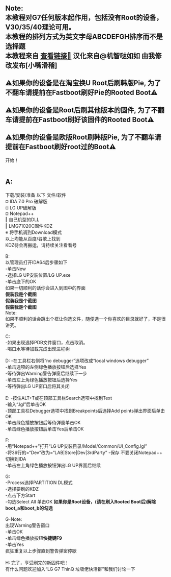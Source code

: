 Note: <br />
本教程对G7任何版本起作用，包括没有Root的设备，V30/35/40理论可用。 <br />
本教程的排列方式为英文字母ABCDEFGH排序而不是选择题 <br />
本教程来自 [查看链接🔗](https://forum.xda-developers.com/lg-g7-thinq/how-to/tutorial-install-korean-pie-kdz-g7-t3892700)  汉化来自@机智哒如如 由我修改发布[小嘴滑稽] <br />
 <br />
⚠如果你的设备是在**淘宝换U Root**后刷韩版Pie, 为了不翻车请提前在Fastboot刷好Pie的Rooted Boot⚠ <br />
 <br />
⚠如果你的设备是Root后刷其他版本的固件, 为了不翻车请提前在Fastboot刷好该固件的Rooted Boot⚠ <br />
 <br />
⚠如果你的设备是欧版Root刷韩版Pie, 为了不翻车请提前在Fastboot刷好root过的Boot⚠ <br />
------------
开始！ <br />
 <br />
## A:
下载/安装/准备 以下 文件/软件 <br />
¤ IDA 7.0 Pro 破解版 <br />
¤ LG UP破解版 <br />
¤ Notepad++ <br />
‖ 自己机型的DLL <br />
‖ LMG71020C固件KDZ <br />
※ 将手机调到Download模式 <br />
以上均能从百度/谷歌上找到 <br />
KDZ待会再搬运，请持续关注看看号 <br />
 <br />
B: <br />
以管理员打开IDA64后步骤如下 <br />
-单击New <br />
-选择LG UP安装位置/LG UP.exe <br />
-单击底下的OK <br />
如果一切顺利的话你会进入到图中的界面 <br />
**假装我是个截图** <br />
**假装我是个截图** <br />
**假装我是个截图** <br />
Note: <br />
如果不顺利的话会跳出个框让你选文件，随便选一个你喜欢的目录就好了，不是很讲究。 <br />
 <br />
C: <br />
-如果出现选择PDB文件窗口，点击取消。 <br />
-喝口水等待加载完成出现进程树 <br />
 <br />
D:
-在工具栏右侧将“no debugger”选项改成“local windows debugger” <br />
-单击选项的左侧绿色播放按钮后选择Yes <br />
-等待弹出Warning警告弹窗后继续下一步 <br />
-单击左上角绿色播放按钮后选择Yes <br />
-等待弹出LG UP窗口后将其关闭 <br />
 <br />
E:
-按住ALT+T或在顶部工具栏Search选项中找到Text <br />
-输入“.lgl”后单击OK <br />
-顶部工具栏Debugger选项中找到Breakpoints后选择Add points弹出界面后单击OK <br />
-单击绿色播放按钮后等待弹窗单击OK <br />
-单击绿色播放按钮后单击Yes后单击OK <br />
 <br />
F: <br />
-用“Notepad++”打开“LG UP安装目录/Model/Common/UI_Config.lgl” <br />
-将36行的=“Dev”改为=“LAB|Store|Dev|3rdParty”
-保存 不要关闭Notepad++ 切换到IDA <br />
-单击左上角绿色播放按钮弹出LG UP界面后继续 <br />
 <br />
G: <br />
-Process选择PARTITION DL模式 <br />
-选择要刷的KDZ <br />
-点击下方Start <br />
-勾选Select All 单击OK
**如果你是Root设备，(请在刷入Rooted Boot后)解除boot_a和boot_b的勾选** <br />
 <br />
G-Note: <br />
出现Warning警告窗口 <br />
-单击OK <br />
-单击绿色播放按钮**快捷键F9** <br />
-单击Yes <br />
疯狂重复以上步骤直到警告弹窗停歇 <br />
 <br />
H: 
完了，享受刷完的新固件吧！ <br />
有什么问题欢迎加入“LG G7 ThinQ 垃圾佬快活群”和我们讨论一下